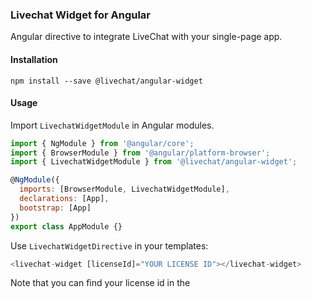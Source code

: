 ### Livechat Widget for Angular

Angular directive to integrate LiveChat with your single-page app.

#### Installation

`npm install --save @livechat/angular-widget`

#### Usage

Import `LivechatWidgetModule` in Angular modules.

```js
import { NgModule } from '@angular/core';
import { BrowserModule } from '@angular/platform-browser';
import { LivechatWidgetModule } from '@livechat/angular-widget';

@NgModule({
  imports: [BrowserModule, LivechatWidgetModule],
  declarations: [App],
  bootstrap: [App]
})
export class AppModule {}
```

Use `LivechatWidgetDirective` in your templates:

```js
<livechat-widget [licenseId]="YOUR LICENSE ID"></livechat-widget>
```
Note that you can find your license id in the <script> from the custom design section of liveagent, on the integratiosn tab. You can see it after s.id:
```ja
  createElement('script');s.id=
```
  
As optional parameters, you can define:

`group` for e.g. `group="1"`

```
/**
 * Chat window group (defaults to "0").
 * You can divide LiveChat agents into different departments,
 * such as "Billing" or "Support".
 * For example, if this parameter will point to group "Billing",
 * all visitors entering the chat will talk with agents
 * from this group and not the "Support" group.
 *
 * Create your group in LiveChat app:
 * https://my.livechatinc.com/agents/groups
 */
```

`gaVersion` for e.g. `gaVersion="gtm"`

```
/**
 * By default, our tracking code stores LiveChat related data
 * in the Google Analytics gaq - traditional asynchronous
 * code for Google Analytics.
 *
 * If you are using a different type of Google Analytics,
 * you can decide which one LiveChat should track.
 *
 * The available options are:
 * ga – Universal Analytics;
 * gtm – Google Tag Manager;
 * gtag – Global Site Tag (gtag.js);
 * gaq – traditional asynchronous code for Google Analytics.
 */
```

Let us know if you are looking for more options from our [tracking code](https://docs.livechatinc.com/js-api/#tracking-code) .

#### Demo

Check out plunker [live example](http://plnkr.co/edit/bvMZNePnRJPIFPeKd1Ep?p=preview).

or the stackblitz [live example](https://stackblitz.com/edit/livechat?embed=1&file=main.ts).

